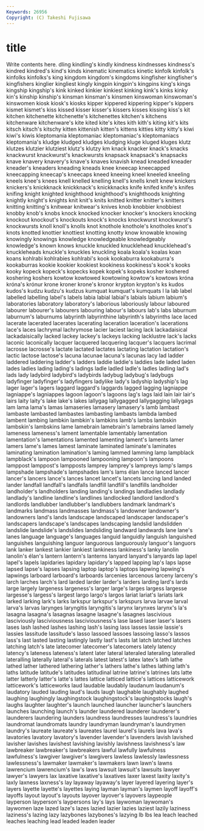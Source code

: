 ```yaml
---
Keywords: 26956 
Copyright: (C) Takeshi Fujisawa
---
```


# title

Write contents here.
dling kindling's kindly kindness kindnesses
kindness's kindred kindred's kind's kinds kinematic kinematics kinetic kinfolk kinfolk's
kinfolks kinfolks's king kingdom kingdom's kingdoms kingfisher kingfisher's kingfishers kinglier
kingliest kingly kingpin kingpin's kingpins king's kings kingship kingship's kink
kinked kinkier kinkiest kinking kink's kinks kinky kin's kinship kinship's
kinsman kinsman's kinsmen kinswoman kinswoman's kinswomen kiosk kiosk's kiosks kipper
kippered kippering kipper's kippers kismet kismet's kiss kissed kisser kisser's
kissers kisses kissing kiss's kit kitchen kitchenette kitchenette's kitchenettes kitchen's
kitchens kitchenware kitchenware's kite kited kite's kites kith kith's kiting
kit's kits kitsch kitsch's kitschy kitten kittenish kitten's kittens kitties
kitty kitty's kiwi kiwi's kiwis kleptomania kleptomaniac kleptomaniac's kleptomaniacs kleptomania's
kludge kludged kludges kludging kluge kluged kluges klutz klutzes klutzier
klutziest klutz's klutzy km knack knacker knack's knacks knackwurst knackwurst's
knackwursts knapsack knapsack's knapsacks knave knavery knavery's knave's knaves knavish
knead kneaded kneader kneader's kneaders kneading kneads knee kneecap kneecapped
kneecapping kneecap's kneecaps kneed kneeing kneel kneeled kneeling kneels knee's
knees knell knelled knelling knell's knells knelt knew knickers knickers's
knickknack knickknack's knickknacks knife knifed knife's knifes knifing knight knighted
knighthood knighthood's knighthoods knighting knightly knight's knights knit knit's knits
knitted knitter knitter's knitters knitting knitting's knitwear knitwear's knives knob
knobbier knobbiest knobby knob's knobs knock knocked knocker knocker's knockers
knocking knockout knockout's knockouts knock's knocks knockwurst knockwurst's knockwursts knoll
knoll's knolls knot knothole knothole's knotholes knot's knots knotted knottier
knottiest knotting knotty know knowable knowing knowingly knowings knowledge knowledgeable
knowledgeably knowledge's known knows knuckle knuckled knucklehead knucklehead's knuckleheads knuckle's
knuckles knuckling koala koala's koalas koan koans kohlrabi kohlrabies kohlrabi's
kook kookaburra kookaburra's kookaburras kookie kookier kookiest kookiness kookiness's kook's
kooks kooky kopeck kopeck's kopecks kopek kopek's kopeks kosher koshered
koshering koshers kowtow kowtowed kowtowing kowtow's kowtows króna króna's krónur
krone kroner krone's kronor krypton krypton's ks kudos kudos's kudzu
kudzu's kudzus kumquat kumquat's kumquats l la lab label labelled
labelling label's labels labia labial labial's labials labium labium's laboratories
laboratory laboratory's laborious laboriously labour laboured labourer labourer's labourers labouring
labour's labours lab's labs laburnum laburnum's laburnums labyrinth labyrinthine labyrinth's
labyrinths lace laced lacerate lacerated lacerates lacerating laceration laceration's lacerations
lace's laces lachrymal lachrymose lacier laciest lacing lack lackadaisical lackadaisically
lacked lackey lackey's lackeys lacking lacklustre lack's lacks laconic laconically
lacquer lacquered lacquering lacquer's lacquers lacrimal lacrosse lacrosse's lactate lactated
lactates lactating lactation lactation's lactic lactose lactose's lacuna lacunae lacuna's
lacunas lacy lad ladder laddered laddering ladder's ladders laddie laddie's
laddies lade laded laden lades ladies lading lading's ladings ladle
ladled ladle's ladles ladling lad's lads lady ladybird ladybird's ladybirds
ladybug ladybug's ladybugs ladyfinger ladyfinger's ladyfingers ladylike lady's ladyship ladyship's
lag lager lager's lagers laggard laggard's laggards lagged lagging lagniappe
lagniappe's lagniappes lagoon lagoon's lagoons lag's lags laid lain lair
lair's lairs laity laity's lake lake's lakes lallygag lallygagged lallygagging
lallygags lam lama lama's lamas lamaseries lamasery lamasery's lamb lambast
lambaste lambasted lambastes lambasting lambasts lambda lambed lambent lambing lambkin
lambkin's lambkins lamb's lambs lambskin lambskin's lambskins lame lamebrain lamebrain's
lamebrains lamed lamely lameness lameness's lament lamentable lamentably lamentation lamentation's
lamentations lamented lamenting lament's laments lamer lamers lame's lames lamest
laminate laminated laminate's laminates laminating lamination lamination's laming lammed lamming
lamp lampblack lampblack's lampoon lampooned lampooning lampoon's lampoons lamppost lamppost's
lampposts lamprey lamprey's lampreys lamp's lamps lampshade lampshade's lampshades lam's
lams élan lance lanced lancer lancer's lancers lance's lances lancet
lancet's lancets lancing land landed lander landfall landfall's landfalls landfill
landfill's landfills landholder landholder's landholders landing landing's landings landladies landlady
landlady's landline landline's landlines landlocked landlord landlord's landlords landlubber landlubber's
landlubbers landmark landmark's landmarks landmass landmasses landmass's landowner landowner's landowners
land's lands landscape landscaped landscaper landscaper's landscapers landscape's landscapes landscaping
landslid landslidden landslide landslide's landslides landsliding landward landwards lane lane's
lanes language language's languages languid languidly languish languished languishes languishing
languor languorous languorously languor's languors lank lanker lankest lankier lankiest
lankiness lankiness's lanky lanolin lanolin's élan's lantern lantern's lanterns lanyard
lanyard's lanyards lap lapel lapel's lapels lapidaries lapidary lapidary's lapped
lapping lap's laps lapse lapsed lapse's lapses lapsing laptop laptop's
laptops lapwing lapwing's lapwings larboard larboard's larboards larcenies larcenous larceny
larceny's larch larches larch's lard larded larder larder's larders larding
lard's lards large largely largeness largeness's larger large's larges largess
largesse largesse's largess's largest largo largo's largos lariat lariat's lariats
lark larked larking lark's larks larkspur larkspur's larkspurs larva larvae
larval larva's larvas larynges laryngitis laryngitis's larynx larynxes larynx's la's
lasagna lasagna's lasagnas lasagne lasagne's lasagnes lascivious lasciviously lasciviousness lasciviousness's
lase lased laser laser's lasers lases lash lashed lashes lashing
lash's lasing lass lasses lassie lassie's lassies lassitude lassitude's lasso
lassoed lassoes lassoing lasso's lassos lass's last lasted lasting lastingly
lastly last's lasts lat latch latched latches latching latch's late
latecomer latecomer's latecomers lately latency latency's lateness lateness's latent later
lateral lateraled lateraling lateralled lateralling laterally lateral's laterals latest latest's
latex latex's lath lathe lathed lather lathered lathering lather's lathers
lathe's lathes lathing lath's laths latitude latitude's latitudes latitudinal latrine
latrine's latrines lats latte latter latterly latter's latte's lattes lattice
latticed lattice's lattices latticework latticework's latticeworks laud laudable laudably laudanum
laudanum's laudatory lauded lauding laud's lauds laugh laughable laughably laughed
laughing laughingly laughingstock laughingstock's laughingstocks laugh's laughs laughter laughter's launch
launched launcher launcher's launchers launches launching launch's launder laundered launderer
launderer's launderers laundering launders laundress laundresses laundress's laundries laundromat laundromats
laundry laundryman laundryman's laundrymen laundry's laureate laureate's laureates laurel laurel's
laurels lava lava's lavatories lavatory lavatory's lavender lavender's lavenders lavish
lavished lavisher lavishes lavishest lavishing lavishly lavishness lavishness's law lawbreaker
lawbreaker's lawbreakers lawful lawfully lawfulness lawfulness's lawgiver lawgiver's lawgivers lawless
lawlessly lawlessness lawlessness's lawmaker lawmaker's lawmakers lawn lawn's lawns lawrencium
lawrencium's law's laws lawsuit lawsuit's lawsuits lawyer lawyer's lawyers lax
laxative laxative's laxatives laxer laxest laxity laxity's laxly laxness laxness's
lay layaway layaway's layer layered layering layer's layers layette layette's
layettes laying layman layman's laymen layoff layoff's layoffs layout layout's
layouts layover layover's layovers laypeople layperson layperson's laypersons lay's lays
laywoman laywoman's laywomen laze lazed laze's lazes lazied lazier lazies
laziest lazily laziness laziness's lazing lazy lazybones lazybones's lazying lb
lbs lea leach leached leaches leaching lead leaded leaden leader
